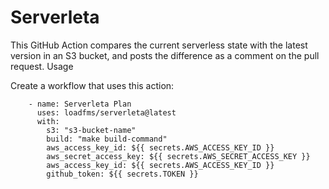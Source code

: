 # Serverleta

This GitHub Action compares the current serverless state with the latest version in an S3 bucket, and posts the difference as a comment on the pull request.
Usage

Create a workflow that uses this action:
```
    - name: Serverleta Plan
      uses: loadfms/serverleta@latest
      with:
        s3: "s3-bucket-name"
        build: "make build-command"
        aws_access_key_id: ${{ secrets.AWS_ACCESS_KEY_ID }}
        aws_secret_access_key: ${{ secrets.AWS_SECRET_ACCESS_KEY }}
        aws_access_key_id: ${{ secrets.AWS_ACCESS_KEY_ID }}
        github_token: ${{ secrets.TOKEN }}
```

